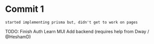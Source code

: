# Commit 1

```started implementing prisma but, didn't get to work on pages```

TODO:
    Finish Auth
    Learn MUI
    Add backend (requires help from Dway / @HeshamD)